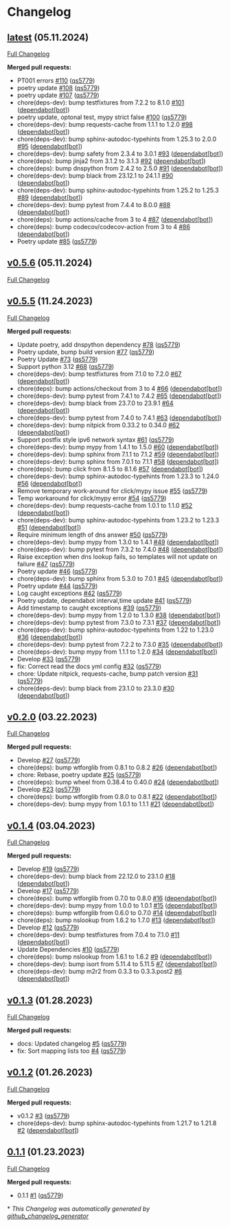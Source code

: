 # Changelog

## [latest](https://github.com/wtfo-guru/dynaddrmgr/tree/latest) (05.11.2024)

[Full Changelog](https://github.com/wtfo-guru/dynaddrmgr/compare/v0.5.6...latest)

**Merged pull requests:**

- PT001 errors [\#110](https://github.com/wtfo-guru/dynaddrmgr/pull/110) ([qs5779](https://github.com/qs5779))
- poetry update [\#108](https://github.com/wtfo-guru/dynaddrmgr/pull/108) ([qs5779](https://github.com/qs5779))
- poetry update [\#107](https://github.com/wtfo-guru/dynaddrmgr/pull/107) ([qs5779](https://github.com/qs5779))
- chore\(deps-dev\): bump testfixtures from 7.2.2 to 8.1.0 [\#101](https://github.com/wtfo-guru/dynaddrmgr/pull/101) ([dependabot[bot]](https://github.com/apps/dependabot))
- poetry update, optonal test, mypy strict false [\#100](https://github.com/wtfo-guru/dynaddrmgr/pull/100) ([qs5779](https://github.com/qs5779))
- chore\(deps-dev\): bump requests-cache from 1.1.1 to 1.2.0 [\#98](https://github.com/wtfo-guru/dynaddrmgr/pull/98) ([dependabot[bot]](https://github.com/apps/dependabot))
- chore\(deps-dev\): bump sphinx-autodoc-typehints from 1.25.3 to 2.0.0 [\#95](https://github.com/wtfo-guru/dynaddrmgr/pull/95) ([dependabot[bot]](https://github.com/apps/dependabot))
- chore\(deps-dev\): bump safety from 2.3.4 to 3.0.1 [\#93](https://github.com/wtfo-guru/dynaddrmgr/pull/93) ([dependabot[bot]](https://github.com/apps/dependabot))
- chore\(deps\): bump jinja2 from 3.1.2 to 3.1.3 [\#92](https://github.com/wtfo-guru/dynaddrmgr/pull/92) ([dependabot[bot]](https://github.com/apps/dependabot))
- chore\(deps\): bump dnspython from 2.4.2 to 2.5.0 [\#91](https://github.com/wtfo-guru/dynaddrmgr/pull/91) ([dependabot[bot]](https://github.com/apps/dependabot))
- chore\(deps-dev\): bump black from 23.12.1 to 24.1.1 [\#90](https://github.com/wtfo-guru/dynaddrmgr/pull/90) ([dependabot[bot]](https://github.com/apps/dependabot))
- chore\(deps-dev\): bump sphinx-autodoc-typehints from 1.25.2 to 1.25.3 [\#89](https://github.com/wtfo-guru/dynaddrmgr/pull/89) ([dependabot[bot]](https://github.com/apps/dependabot))
- chore\(deps-dev\): bump pytest from 7.4.4 to 8.0.0 [\#88](https://github.com/wtfo-guru/dynaddrmgr/pull/88) ([dependabot[bot]](https://github.com/apps/dependabot))
- chore\(deps\): bump actions/cache from 3 to 4 [\#87](https://github.com/wtfo-guru/dynaddrmgr/pull/87) ([dependabot[bot]](https://github.com/apps/dependabot))
- chore\(deps\): bump codecov/codecov-action from 3 to 4 [\#86](https://github.com/wtfo-guru/dynaddrmgr/pull/86) ([dependabot[bot]](https://github.com/apps/dependabot))
- Poetry update [\#85](https://github.com/wtfo-guru/dynaddrmgr/pull/85) ([qs5779](https://github.com/qs5779))

## [v0.5.6](https://github.com/wtfo-guru/dynaddrmgr/tree/v0.5.6) (05.11.2024)

[Full Changelog](https://github.com/wtfo-guru/dynaddrmgr/compare/v0.5.5...v0.5.6)

## [v0.5.5](https://github.com/wtfo-guru/dynaddrmgr/tree/v0.5.5) (11.24.2023)

[Full Changelog](https://github.com/wtfo-guru/dynaddrmgr/compare/v0.2.0...v0.5.5)

**Merged pull requests:**

- Update poetry, add dnspython dependency [\#78](https://github.com/wtfo-guru/dynaddrmgr/pull/78) ([qs5779](https://github.com/qs5779))
- Poetry update, bump build version [\#77](https://github.com/wtfo-guru/dynaddrmgr/pull/77) ([qs5779](https://github.com/qs5779))
- Poetry Update [\#73](https://github.com/wtfo-guru/dynaddrmgr/pull/73) ([qs5779](https://github.com/qs5779))
- Support python 3.12 [\#68](https://github.com/wtfo-guru/dynaddrmgr/pull/68) ([qs5779](https://github.com/qs5779))
- chore\(deps-dev\): bump testfixtures from 7.1.0 to 7.2.0 [\#67](https://github.com/wtfo-guru/dynaddrmgr/pull/67) ([dependabot[bot]](https://github.com/apps/dependabot))
- chore\(deps\): bump actions/checkout from 3 to 4 [\#66](https://github.com/wtfo-guru/dynaddrmgr/pull/66) ([dependabot[bot]](https://github.com/apps/dependabot))
- chore\(deps-dev\): bump pytest from 7.4.1 to 7.4.2 [\#65](https://github.com/wtfo-guru/dynaddrmgr/pull/65) ([dependabot[bot]](https://github.com/apps/dependabot))
- chore\(deps-dev\): bump black from 23.7.0 to 23.9.1 [\#64](https://github.com/wtfo-guru/dynaddrmgr/pull/64) ([dependabot[bot]](https://github.com/apps/dependabot))
- chore\(deps-dev\): bump pytest from 7.4.0 to 7.4.1 [\#63](https://github.com/wtfo-guru/dynaddrmgr/pull/63) ([dependabot[bot]](https://github.com/apps/dependabot))
- chore\(deps-dev\): bump nitpick from 0.33.2 to 0.34.0 [\#62](https://github.com/wtfo-guru/dynaddrmgr/pull/62) ([dependabot[bot]](https://github.com/apps/dependabot))
- Support postfix style ipv6 network syntax [\#61](https://github.com/wtfo-guru/dynaddrmgr/pull/61) ([qs5779](https://github.com/qs5779))
- chore\(deps-dev\): bump mypy from 1.4.1 to 1.5.0 [\#60](https://github.com/wtfo-guru/dynaddrmgr/pull/60) ([dependabot[bot]](https://github.com/apps/dependabot))
- chore\(deps-dev\): bump sphinx from 7.1.1 to 7.1.2 [\#59](https://github.com/wtfo-guru/dynaddrmgr/pull/59) ([dependabot[bot]](https://github.com/apps/dependabot))
- chore\(deps-dev\): bump sphinx from 7.0.1 to 7.1.1 [\#58](https://github.com/wtfo-guru/dynaddrmgr/pull/58) ([dependabot[bot]](https://github.com/apps/dependabot))
- chore\(deps\): bump click from 8.1.5 to 8.1.6 [\#57](https://github.com/wtfo-guru/dynaddrmgr/pull/57) ([dependabot[bot]](https://github.com/apps/dependabot))
- chore\(deps-dev\): bump sphinx-autodoc-typehints from 1.23.3 to 1.24.0 [\#56](https://github.com/wtfo-guru/dynaddrmgr/pull/56) ([dependabot[bot]](https://github.com/apps/dependabot))
- Remove temporary work-around for click/mypy issue [\#55](https://github.com/wtfo-guru/dynaddrmgr/pull/55) ([qs5779](https://github.com/qs5779))
- Temp workaround for click/mypy error [\#54](https://github.com/wtfo-guru/dynaddrmgr/pull/54) ([qs5779](https://github.com/qs5779))
- chore\(deps-dev\): bump requests-cache from 1.0.1 to 1.1.0 [\#52](https://github.com/wtfo-guru/dynaddrmgr/pull/52) ([dependabot[bot]](https://github.com/apps/dependabot))
- chore\(deps-dev\): bump sphinx-autodoc-typehints from 1.23.2 to 1.23.3 [\#51](https://github.com/wtfo-guru/dynaddrmgr/pull/51) ([dependabot[bot]](https://github.com/apps/dependabot))
- Require minimum length of dns answer [\#50](https://github.com/wtfo-guru/dynaddrmgr/pull/50) ([qs5779](https://github.com/qs5779))
- chore\(deps-dev\): bump mypy from 1.3.0 to 1.4.1 [\#49](https://github.com/wtfo-guru/dynaddrmgr/pull/49) ([dependabot[bot]](https://github.com/apps/dependabot))
- chore\(deps-dev\): bump pytest from 7.3.2 to 7.4.0 [\#48](https://github.com/wtfo-guru/dynaddrmgr/pull/48) ([dependabot[bot]](https://github.com/apps/dependabot))
- Raise exception when dns lookup fails, so templates will not update on failure [\#47](https://github.com/wtfo-guru/dynaddrmgr/pull/47) ([qs5779](https://github.com/qs5779))
- Poetry update [\#46](https://github.com/wtfo-guru/dynaddrmgr/pull/46) ([qs5779](https://github.com/qs5779))
- chore\(deps-dev\): bump sphinx from 5.3.0 to 7.0.1 [\#45](https://github.com/wtfo-guru/dynaddrmgr/pull/45) ([dependabot[bot]](https://github.com/apps/dependabot))
- Poetry update [\#44](https://github.com/wtfo-guru/dynaddrmgr/pull/44) ([qs5779](https://github.com/qs5779))
- Log caught exceptions [\#42](https://github.com/wtfo-guru/dynaddrmgr/pull/42) ([qs5779](https://github.com/qs5779))
- Poetry update, dependabot interval,time update [\#41](https://github.com/wtfo-guru/dynaddrmgr/pull/41) ([qs5779](https://github.com/qs5779))
- Add timestamp to caught exceptions [\#39](https://github.com/wtfo-guru/dynaddrmgr/pull/39) ([qs5779](https://github.com/qs5779))
- chore\(deps-dev\): bump mypy from 1.2.0 to 1.3.0 [\#38](https://github.com/wtfo-guru/dynaddrmgr/pull/38) ([dependabot[bot]](https://github.com/apps/dependabot))
- chore\(deps-dev\): bump pytest from 7.3.0 to 7.3.1 [\#37](https://github.com/wtfo-guru/dynaddrmgr/pull/37) ([dependabot[bot]](https://github.com/apps/dependabot))
- chore\(deps-dev\): bump sphinx-autodoc-typehints from 1.22 to 1.23.0 [\#36](https://github.com/wtfo-guru/dynaddrmgr/pull/36) ([dependabot[bot]](https://github.com/apps/dependabot))
- chore\(deps-dev\): bump pytest from 7.2.2 to 7.3.0 [\#35](https://github.com/wtfo-guru/dynaddrmgr/pull/35) ([dependabot[bot]](https://github.com/apps/dependabot))
- chore\(deps-dev\): bump mypy from 1.1.1 to 1.2.0 [\#34](https://github.com/wtfo-guru/dynaddrmgr/pull/34) ([dependabot[bot]](https://github.com/apps/dependabot))
- Develop [\#33](https://github.com/wtfo-guru/dynaddrmgr/pull/33) ([qs5779](https://github.com/qs5779))
- fix: Correct read the docs yml config [\#32](https://github.com/wtfo-guru/dynaddrmgr/pull/32) ([qs5779](https://github.com/qs5779))
- chore: Update nitpick, requests-cache, bump patch version [\#31](https://github.com/wtfo-guru/dynaddrmgr/pull/31) ([qs5779](https://github.com/qs5779))
- chore\(deps-dev\): bump black from 23.1.0 to 23.3.0 [\#30](https://github.com/wtfo-guru/dynaddrmgr/pull/30) ([dependabot[bot]](https://github.com/apps/dependabot))

## [v0.2.0](https://github.com/wtfo-guru/dynaddrmgr/tree/v0.2.0) (03.22.2023)

[Full Changelog](https://github.com/wtfo-guru/dynaddrmgr/compare/v0.1.4...v0.2.0)

**Merged pull requests:**

- Develop [\#27](https://github.com/wtfo-guru/dynaddrmgr/pull/27) ([qs5779](https://github.com/qs5779))
- chore\(deps\): bump wtforglib from 0.8.1 to 0.8.2 [\#26](https://github.com/wtfo-guru/dynaddrmgr/pull/26) ([dependabot[bot]](https://github.com/apps/dependabot))
- chore: Rebase, poetry update [\#25](https://github.com/wtfo-guru/dynaddrmgr/pull/25) ([qs5779](https://github.com/qs5779))
- chore\(deps\): bump wheel from 0.38.4 to 0.40.0 [\#24](https://github.com/wtfo-guru/dynaddrmgr/pull/24) ([dependabot[bot]](https://github.com/apps/dependabot))
- Develop [\#23](https://github.com/wtfo-guru/dynaddrmgr/pull/23) ([qs5779](https://github.com/qs5779))
- chore\(deps\): bump wtforglib from 0.8.0 to 0.8.1 [\#22](https://github.com/wtfo-guru/dynaddrmgr/pull/22) ([dependabot[bot]](https://github.com/apps/dependabot))
- chore\(deps-dev\): bump mypy from 1.0.1 to 1.1.1 [\#21](https://github.com/wtfo-guru/dynaddrmgr/pull/21) ([dependabot[bot]](https://github.com/apps/dependabot))

## [v0.1.4](https://github.com/wtfo-guru/dynaddrmgr/tree/v0.1.4) (03.04.2023)

[Full Changelog](https://github.com/wtfo-guru/dynaddrmgr/compare/v0.1.3...v0.1.4)

**Merged pull requests:**

- Develop [\#19](https://github.com/wtfo-guru/dynaddrmgr/pull/19) ([qs5779](https://github.com/qs5779))
- chore\(deps-dev\): bump black from 22.12.0 to 23.1.0 [\#18](https://github.com/wtfo-guru/dynaddrmgr/pull/18) ([dependabot[bot]](https://github.com/apps/dependabot))
- Develop [\#17](https://github.com/wtfo-guru/dynaddrmgr/pull/17) ([qs5779](https://github.com/qs5779))
- chore\(deps\): bump wtforglib from 0.7.0 to 0.8.0 [\#16](https://github.com/wtfo-guru/dynaddrmgr/pull/16) ([dependabot[bot]](https://github.com/apps/dependabot))
- chore\(deps-dev\): bump mypy from 1.0.0 to 1.0.1 [\#15](https://github.com/wtfo-guru/dynaddrmgr/pull/15) ([dependabot[bot]](https://github.com/apps/dependabot))
- chore\(deps\): bump wtforglib from 0.6.0 to 0.7.0 [\#14](https://github.com/wtfo-guru/dynaddrmgr/pull/14) ([dependabot[bot]](https://github.com/apps/dependabot))
- chore\(deps\): bump nslookup from 1.6.2 to 1.7.0 [\#13](https://github.com/wtfo-guru/dynaddrmgr/pull/13) ([dependabot[bot]](https://github.com/apps/dependabot))
- Develop [\#12](https://github.com/wtfo-guru/dynaddrmgr/pull/12) ([qs5779](https://github.com/qs5779))
- chore\(deps-dev\): bump testfixtures from 7.0.4 to 7.1.0 [\#11](https://github.com/wtfo-guru/dynaddrmgr/pull/11) ([dependabot[bot]](https://github.com/apps/dependabot))
- Update Dependencies [\#10](https://github.com/wtfo-guru/dynaddrmgr/pull/10) ([qs5779](https://github.com/qs5779))
- chore\(deps\): bump nslookup from 1.6.1 to 1.6.2 [\#9](https://github.com/wtfo-guru/dynaddrmgr/pull/9) ([dependabot[bot]](https://github.com/apps/dependabot))
- chore\(deps-dev\): bump isort from 5.11.4 to 5.11.5 [\#7](https://github.com/wtfo-guru/dynaddrmgr/pull/7) ([dependabot[bot]](https://github.com/apps/dependabot))
- chore\(deps-dev\): bump m2r2 from 0.3.3 to 0.3.3.post2 [\#6](https://github.com/wtfo-guru/dynaddrmgr/pull/6) ([dependabot[bot]](https://github.com/apps/dependabot))

## [v0.1.3](https://github.com/wtfo-guru/dynaddrmgr/tree/v0.1.3) (01.28.2023)

[Full Changelog](https://github.com/wtfo-guru/dynaddrmgr/compare/v0.1.2...v0.1.3)

**Merged pull requests:**

- docs: Updated changelog [\#5](https://github.com/wtfo-guru/dynaddrmgr/pull/5) ([qs5779](https://github.com/qs5779))
- fix: Sort mapping lists too [\#4](https://github.com/wtfo-guru/dynaddrmgr/pull/4) ([qs5779](https://github.com/qs5779))

## [v0.1.2](https://github.com/wtfo-guru/dynaddrmgr/tree/v0.1.2) (01.26.2023)

[Full Changelog](https://github.com/wtfo-guru/dynaddrmgr/compare/0.1.1...v0.1.2)

**Merged pull requests:**

- v0.1.2 [\#3](https://github.com/wtfo-guru/dynaddrmgr/pull/3) ([qs5779](https://github.com/qs5779))
- chore\(deps-dev\): bump sphinx-autodoc-typehints from 1.21.7 to 1.21.8 [\#2](https://github.com/wtfo-guru/dynaddrmgr/pull/2) ([dependabot[bot]](https://github.com/apps/dependabot))

## [0.1.1](https://github.com/wtfo-guru/dynaddrmgr/tree/0.1.1) (01.23.2023)

[Full Changelog](https://github.com/wtfo-guru/dynaddrmgr/compare/bc48555795adff945b77471685154a828d27de21...0.1.1)

**Merged pull requests:**

- 0.1.1 [\#1](https://github.com/wtfo-guru/dynaddrmgr/pull/1) ([qs5779](https://github.com/qs5779))

\* *This Changelog was automatically generated by [github_changelog_generator](https://github.com/github-changelog-generator/github-changelog-generator)*
